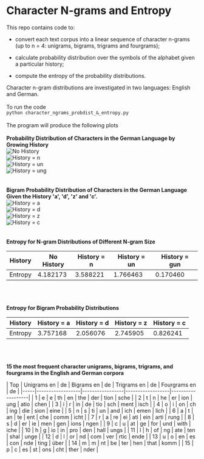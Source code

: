 # Character N-grams and Entropy

This repo contains code to:

* convert each text corpus into a linear sequence of character n-grams
(up to n = 4: unigrams, bigrams, trigrams and fourgrams);

* calculate probability distribution over the symbols of the
alphabet given a particular history; 

* compute the entropy of the probability distributions. 

Character n-gram distributions are investigated in two languages: English and German.
</br>
</br>
To run the code 
</br>
`python character_ngrams_probdist_&_entropy.py`
</br>
</br>
The program will produce the following plots
</br>
</br>
**Probability Distribution of Characters in the German Language by Growing History**
</br>
![No History](1.1.prob_dist_no_history.png)
</br>
![History = n](1.2.prob_dist_n_history.png)
</br>
![History = un](1.3.prob_dist_un_history.png)
</br>
![History = ung](1.4.prob_dist_gun_history.png)
</br>
</br>
</br>
**Bigram Probability Distribution of Characters in the German Language Given the History 'a', 'd', 'z' and 'c'.**
</br>
![History = a](2.1.prob_dist_a_history.png)
</br>
![History = d](2.2.prob_dist_d_history.png)
</br>
![History = z](2.3.prob_dist_z_history.png)
</br>
![History = c](2.4.prob_dist_c_history.png) 
</br>
</br>
</br>
**Entropy for N-gram Distributions of Different N-gram Size**

| History | No History | History = n | History = un | History = gun |
|---------|------------|-------------|--------------|---------------|
| Entropy | 4.182173   | 3.588221    | 1.766463     | 0.170460      |

</br>
</br>

**Entropy for Bigram Probability Distributions**

| History | History = a   | History = d   | History =  z  | History =  c  |
|---------|---------------|---------------|---------------|---------------|
| Entropy | 3.757168      | 2.056076      | 2.745905      | 0.826241      |

</br>
</br>

**15 the most frequent character unigrams, bigrams, trigrams, and fourgrams in the English and German corpora**

| Top | Unigrams en | de | Bigrams en | de | Trigrams en | de | Fourgrams en | de |
|-----|------------------|-----------------|------------------|-------------------|
|  1  |      e | e       |     th | en     |     the | der    |    tion | sche    |
|  2  |       t | n      |     he | er     |     ion | ung    |    atio | chen    |
|  3  |       i | r      |     in | de     |     tio | sch    |    ment | isch    |
|  4  |       o | i      |     on | ch     |    ing | die     |    sion | eine    |
|  5  |       n | s      |     ti | un     |     and | ich    |    emen | lich    |
|  6  |       a | t      |     an | te     |     ent | che    |    comm | icht    |
|  7  |       r | a      |     re | ei     |    ati | ein     |    arti | rung    |
|  8  |      s | d       |     er | ie     |     men | gen    |    ions | ngen    |
|  9  |      c | u       |     at | ge     |     for | und    |    with | iche    |
| 10  |      h | g       |     io | in     |    pro | den     |    hall | ungs    |
| 11  |      l | h       |     of | ng     |     ate | ten    |    shal | unge    |
| 12  |       d | l      |     or | nd     |     com | ver    |    rtic | ende    |
| 13  |       u | o      |     en | es     |     con | nde    |    ting | über    |
| 14  |       m | m      |     nt | be     |     ter | hen    |    that | komm    |
| 15  |       p | c      |     es | st     |    ons | cht     |    ther | nder    |
